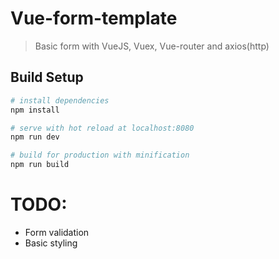 # Vue-form-template

> Basic form with VueJS, Vuex, Vue-router and axios(http)

## Build Setup

``` bash
# install dependencies
npm install

# serve with hot reload at localhost:8080
npm run dev

# build for production with minification
npm run build
```

# TODO: 
- Form validation 
- Basic styling
